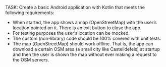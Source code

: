 TASK:
Create a basic Android application with Kotlin that meets the following requirements:
- When started, the app shows a map (OpenStreetMap) with the user’s location pointed on it. There is an exit button to close the app.
- For testing purposes the user’s location can be mocked.
- The custom (non-library) code should be 100% covered with unit tests.
- The map (OpenStreetMap) should work offline. That is, the app can download a certain OSM area (a small city like Castelldefels) at
  startup and then the user is shown the map without ever making a request to the OSM servers.


